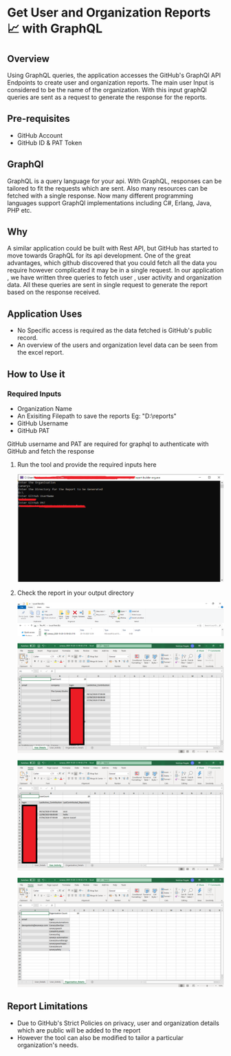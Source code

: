 # Get User and Organization Reports 📈 with GraphQL

## Overview
  
Using GraphQL queries, the application accesses the GitHub's GraphQl API Endpoints to create user and organization reports. The main user Input is considered to be the name of the organization. With this input graphQl queries are sent as a request to generate the response for the reports. 

## Pre-requisites
 
 - GitHub Account
 - GitHub ID & PAT Token

## GraphQl

GraphQL is a query language for your api. With GraphQL, responses can be tailored to fit the requests which are sent. Also many resources can be fetched with a single response. Now many different programming languages support GraphQl implementations including C#, Erlang, Java, PHP etc.

## Why

A similar application could be built with Rest API, but GitHub has started to move towards GraphQL for its api development. One of the great advantages, which github discovered that you could fetch all the data you require however complicated it may be in a single request. In our application , we have written three queries to fetch user , user activity and organization data. All these queries are sent in single request to generate the report based on the response received.

## Application Uses

 - No Specific access is required as the data fetched is GitHub's public record.
 - An overview of the users and organization level data can be seen from the excel report. 

## How to Use it

### Required Inputs

 - Organization Name
 - An Exisiting Filepath to save the reports
   Eg: "D:\reports"
 - GitHub Username
 - GitHub PAT 

GitHub username and PAT are required for graphql to authenticate with GitHub and fetch the response

1. Run the tool and provide the required inputs here
   
   ![img](./images/cli-window.png)

2. Check the report in your output directory

   ![img](./images/report-window.PNG)

   ![img](./images/report-sheet-1.png)

   ![img](./images/report-sheet-2.png)

   ![img](./images/report-sheet-3.png)

## Report Limitations

- Due to GitHub's Strict Policies on privacy, user and organization details which are public will be added to the report
- However the tool can also be modified to tailor a particular organization's needs.
    





